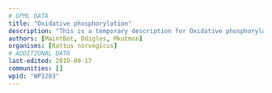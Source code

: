 ```yaml
---
# GPML DATA
title: "Oxidative phosphorylation"
description: "This is a temporary description for Oxidative phosphorylation"
authors: [MaintBot, Ddigles, Mkutmon]
organisms: [Rattus norvegicus]
# ADDITIONAL DATA
last-edited: 2019-09-17
communities: []
wpid: "WP1283"
---
```

